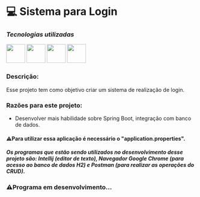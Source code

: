 # 💻 Sistema para Login


### ***Tecnologias utilizadas***

<img src="https://cdn.jsdelivr.net/gh/devicons/devicon/icons/java/java-original-wordmark.svg" height="50px"></img>
<img src="https://cdn.jsdelivr.net/gh/devicons/devicon/icons/spring/spring-original.svg" height="50px"></img>
<img src="https://cdn.jsdelivr.net/gh/devicons/devicon/icons/html5/html5-original-wordmark.svg" height="50px"></img>
<img src="https://cdn.jsdelivr.net/gh/devicons/devicon/icons/css3/css3-original-wordmark.svg" height="50px"></img>


### Descrição:
Esse projeto tem como objetivo criar um sistema de realização de login.

### **Razões para este projeto:**

- Desenvolver mais habilidade sobre Spring Boot, integração com banco de dados.


#### ⚠Para utilizar essa aplicação é necessário o "application.properties".

##### Os programas que estão sendo utilizados no desenvolvimento desse projeto são: Intellij ***(editor de texto)***, Navegador Google Chrome ***(para acesso ao banco de dados H2)*** e Postman ***(para realizar as operações do CRUD)***. 

### ⚠Programa em desenvolvimento...
